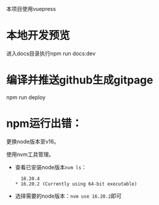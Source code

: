 本项目使用vuepress
# 本地开发预览
进入docs目录执行npm run docs:dev

# 编译并推送github生成gitpage
npm run deploy

# npm运行出错：
更换node版本至v16。 

使用nvm工具管理。

- 查看已安装node版本`nvm ls`：
  ```
    18.20.4
  * 16.20.2 (Currently using 64-bit executable)
  ```

- 选择需要的node版本：`nvm use 16.20.2`即可